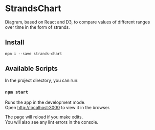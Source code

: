# StrandsChart

Diagram, based on React and D3, to compare values of different ranges over time in the form of strands.

## Install

`npm i --save strands-chart`

## Available Scripts

In the project directory, you can run:

### `npm start`

Runs the app in the development mode.<br>
Open [http://localhost:3000](http://localhost:3000) to view it in the browser.

The page will reload if you make edits.<br>
You will also see any lint errors in the console.
